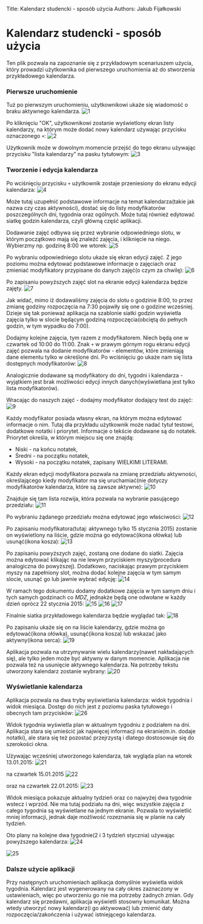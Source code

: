 Title:   Kalendarz studencki - sposób użycia
Authors: Jakub Fijałkowski

# Kalendarz studencki - sposób użycia

Ten plik pozwala na zapoznanie się z przykładowym scenariuszem użycia, który prowadzi użytkownika od pierwszego uruchomienia aż do stworzenia przykładowego kalendarza.

### Pierwsze uruchomienie

Tuż po pierwszym uruchomieniu, użytkownikowi ukaże się wiadomość o braku aktywnego kalendarza.
![1](images/usage/1.png "1")

Po kliknięciu "OK", użytkownikowi zostanie wyświetlony ekran listy kalendarzy, na którym może dodać nowy kalendarz używając przycisku oznaczonego `+`:
![2](images/usage/2.png "2")

Użytkownik może w dowolnym momencie przejść do tego ekranu używając przycisku "lista kalendarzy" na pasku tytułowym:
![3](images/usage/3.png "3")

### Tworzenie i edycja kalendarza

Po wciśnięciu przycisku `+` użytkownik zostaje przeniesiony do ekranu edycji kalendarza:
![4](images/usage/4.png "4")

Może tutaj uzupełnić podstawowe informacje na temat kalendarza(takie jak nazwa czy czas aktywności), dostać się do listy modyfikatorów poszczególnych dni, tygodnia oraz ogólnych. Może tutaj również edytować siatkę godzin kalendarza, czyli główną część aplikacji.

Dodawanie zajęć odbywa się przez wybranie odpowiedniego slotu, w którym początkowo mają się znaleźć zajęcia, i kliknięcie na niego. Wybierzmy np. godzinę 8:00 we wtorek:
![5](images/usage/5.png "5")

Po wybraniu odpowiedniego slotu ukaże się ekran edycji zajęć. Z jego poziomu można edytować podstawowe informacje o zajęciach oraz zmieniać modyfikatory przypisane do danych zajęć(o czym za chwilę):
![6](images/usage/6.png "6")

Po zapisaniu powyższych zajęć slot na ekranie edycji kalendarza będzie zajęty.
![7](images/usage/7.png "7")

Jak widać, mimo iż dodawaliśmy zajęcia do slotu o godzinie 8:00, to przez zmianę godziny rozpoczęcia na 7:30 pojawiły się one o godzine wcześniej. Dzieje się tak ponieważ aplikacja na szablonie siatki godzin wyświetla zajęcia tylko w slocie będącym godziną rozpoczęcia(obciętą do pełnych godzin, w tym wypadku do 7:00).

Dodajmy kolejne zajęcia, tym razem z modyfikatorem. Niech będą one w czwartek od 10:00 do 11:00. Znak `+` w prawym górnym rogu ekranu edycji zajęć pozwala na dodanie modyfikatorów - elementów, które zmieniają dane elementu tylko w określone dni. Po wciśnięciu go ukaże nam się lista dostępnych modyfikatorów:
![8](images/usage/8.png "8")

Analogicznie dodawane są modyfikatory do dni, tygodni i kalendarza - wyjątkiem jest brak możliwości edycji innych danych(wyświetlana jest tylko lista modyfikatorów).

Wracając do naszych zajęć - dodajmy modyfikator dodający test do zajęć:
![9](images/usage/9.png "9")

Każdy modyfikator posiada własny ekran, na którym można edytować informacje o nim. Tutaj dla przykładu użytkownik może nadać tytuł testowi, dodatkowe notatki i priorytet.
Informacje o tekście dodawane są do notatek. Priorytet określa, w którym miejscu się one znajdą:

 * Niski - na końcu notatek,
 * Średni - na początku notatek,
 * Wysoki - na początku notatek, zapisany WIELKIMI LITERAMI.

Każdy ekran edycji modyfikatora pozwala na zmianę przedziału aktywności, określającego kiedy modyfikator ma się uruchamiać(nie dotyczy modyfikatorów kalendarza, które są zawsze aktywne):
![10](images/usage/10.png "10")

Znajduje się tam lista rozwija, która pozwala na wybranie pasującego przedziału:
![11](images/usage/11.png "11")

Po wybraniu żądanego przedziału można edytować jego właściwości:
![12](images/usage/12.png "12")

Po zapisaniu modyfikatora(tutaj: aktywnego tylko 15 stycznia 2015) zostanie on wyświetlony na liście, gdzie można go edytować(ikona ołówka) lub usunąć(ikona kosza):
![13](images/usage/13.png "13")

Po zapisaniu powyższych zajęć, zostaną one dodane do siatki. Zajęcia można edytować klikając na nie lewym przyciskiem myszy(procedura analogiczna do powyższej). Dodatkowo, naciskając prawym przyciskiem myszy na zapełniony slot, można dodać kolejne zajęcia w tym samym slocie, usunąć go lub jawnie wybrać edycję:
![14](images/usage/14.png "14")

W ramach tego dokumentu dodamy dodatkowe zajęcia w tym samym dniu i tych samych godzinach co *MDZ*, jednakże będą one odwołane w każdy dzień oprócz 22 stycznia 2015:
![15](images/usage/15.png "15")
![16](images/usage/16.png "16")
![17](images/usage/17.png "17")

Finalnie siatka przykładowego kalendarza będzie wyglądać tak:
![18](images/usage/18.png "18")

Po zapisaniu ukaże się on na liście kalendarzy, gdzie można go edytować(ikona ołówka), usunąć(ikona kosza) lub wskazać jako aktywny(ikona serca):
![19](images/usage/19.png "19")

Aplikacja pozwala na utrzymywanie wielu kalendarzy(nawet nakładających się), ale tylko jeden może być aktywny w danym momencie. Aplikacja nie pozwala też na usunięcie aktywnego kalendarza.
Na potrzeby tekstu utworzony kalendarz zostanie wybrany:
![20](images/usage/20.png "20")

### Wyświetlanie kalendarza

Aplikacja pozwala na dwa tryby wyświetlania kalendarza: widok tygodnia i widok miesiąca. Dostęp do nich jest z poziomu paska tytułowego i obecnych tam przycisków:
![26](images/usage/26.png "26")

Widok tygodnia wyświetla plan w aktualnym tygodniu z podziałem na dni. Aplikacja stara się umieścić jak najwięcej informacji na ekranie(m.in. dodaje notatki), ale stara się też pozostać przejrzystą i dlatego dostosowuje się do szerokości okna.

Używając wcześniej utworzonego kalendarza, tak wygląda plan na wtorek 13.01.2015:
![21](images/usage/21.png "21")

na czwartek 15.01.2015
![22](images/usage/22.png "22")

oraz na czwartek 22.01.2015:
![23](images/usage/23.png "23")

Widok miesiąca pokazuje aktualny tydzień oraz co najwyżej dwa tygodnie wstecz i wprzód. Nie ma tutaj podziału na dni, więc wszystkie zajęcia z całego tygodnia są wyświetlane na jednym ekranie. Pozwala to wyświetlić mniej informacji, jednak daje możliwość rozeznania się w planie na cały tydzień.

Oto plany na kolejne dwa tygodnie(2 i 3 tydzień stycznia) używając powyższego kalendarza:
![24](images/usage/24.png "24")

![25](images/usage/25.png "25")

### Dalsze użycie aplikacji

Przy następnych uruchomieniach aplikacja domyślnie wyświetla widok tygodnia. Kalendarz jest wygenerowany na cały okres zaznaczony w ustawieniach, więc po utworzeniu go nie ma potrzeby żadnych zmian. Gdy kalendarz się przedawni, aplikacja wyświetli stosowny komunikat. Można wtedy utworzyć nowy kalendarz(i go aktywować) lub zmienić daty rozpoczęcia/zakończenia i używać istniejącego kalendarza.